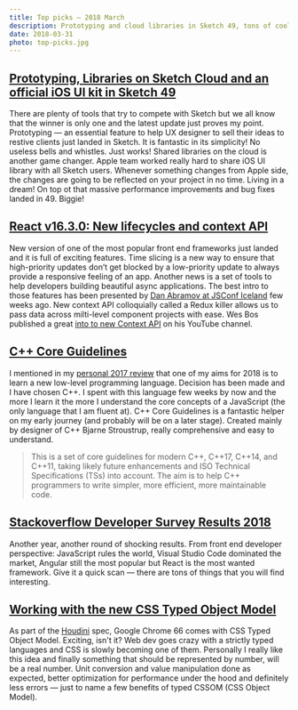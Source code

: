 ```yaml
---
title: Top picks — 2018 March
description: Prototyping and cloud libraries in Sketch 49, tons of cool stuff on React's world, C++ must have, shocking results of Stackoverflow Developer Survey and CSS Typed Object Model.
date: 2018-03-31
photo: top-picks.jpg
---
```


## [Prototyping, Libraries on Sketch Cloud and an official iOS UI kit in Sketch 49](https://blog.sketchapp.com/prototyping-libraries-on-sketch-cloud-and-an-official-ios-ui-kit-in-sketch-49-bf090c70796c)

There are plenty of tools that try to compete with Sketch but we all know that the winner is only one and the latest update just proves my point. Prototyping — an essential feature to help UX designer to sell their ideas to restive clients just landed in Sketch. It is fantastic in its simplicity! No useless bells and whistles. Just works! Shared libraries on the cloud is another game changer. Apple team worked really hard to share iOS UI library with all Sketch users. Whenever something changes from Apple side, the changes are going to be reflected on your project in no time. Living in a dream! On top ot that massive performance improvements and bug fixes landed in 49. Biggie!

## [React v16.3.0: New lifecycles and context API](https://reactjs.org/blog/2018/03/29/react-v-16-3.html)

New version of one of the most popular front end frameworks just landed and it is full of exciting features. Time slicing is a new way to ensure that high-priority updates don’t get blocked by a low-priority update to always provide a responsive feeling of an app. Another news is a set of tools to help developers building beautiful async applications. The best intro to those features has been presented by [Dan Abramov at JSConf Iceland](https://youtu.be/v6iR3Zk4oDY) few weeks ago. New context API colloquially called a Redux killer allows us to pass data across milti-level component projects with ease. Wes Bos published a great [into to new Context API](https://youtu.be/XLJN4JfniH4) on his YouTube channel.

## [C++ Core Guidelines](http://isocpp.github.io/CppCoreGuidelines/CppCoreGuidelines)

I mentioned in my [personal 2017 review](https://pawelgrzybek.com/a-look-back-at-2017/) that one of my aims for 2018 is to learn a new low-level programming language. Decision has been made and I have chosen C++. I spent with this language few weeks by now and the more I learn it the more I understand the core concepts of a JavaScript (the only language that I am fluent at). C++ Core Guidelines is a fantastic helper on my early journey (and probably will be on a later stage). Created mainly by designer of C++ Bjarne Stroustrup, really comprehensive and easy to understand.

> This is a set of core guidelines for modern C++, C++17, C++14, and C++11, taking likely future enhancements and ISO Technical Specifications (TSs) into account. The aim is to help C++ programmers to write simpler, more efficient, more maintainable code.

## [Stackoverflow Developer Survey Results 2018](https://insights.stackoverflow.com/survey/2018)

Another year, another round of shocking results. From front end developer perspective: JavaScript rules the world, Visual Studio Code dominated the market, Angular still the most popular but React is the most wanted framework. Give it a quick scan — there are tons of things that you will find interesting.

## [Working with the new CSS Typed Object Model](https://developers.google.com/web/updates/2018/03/cssom)

As part of the [Houdini](https://ishoudinireadyyet.com/) spec, Google Chrome 66 comes with CSS Typed Object Model. Exciting, isn't it? Web dev goes crazy with a strictly typed languages and CSS is slowly becoming one of them. Personally I really like this idea and finally something that should be represented by number, will be a real number. Unit conversion and value manipulation done as expected, better optimization for performance under the hood and definitely less errors — just to name a few benefits of typed CSSOM (CSS Object Model).

